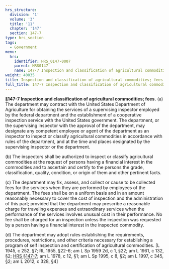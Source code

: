 ```yaml
---
hrs_structure:
  division: '1'
  volume: '3'
  title: '11'
  chapter: '147'
  section: 147-7
type: hrs_section
tags:
  - Government
menu:
  hrs:
    identifier: HRS_0147-0007
    parent: HRS0147
    name: 147-7 Inspection and classification of agricultural commodities; fees
weight: 40035
title: Inspection and classification of agricultural commodities; fees
full_title: 147-7 Inspection and classification of agricultural commodities; fees
---
```

**§147-7 Inspection and classification of agricultural commodities; fees.** (a) The department may contract with the United States Department of Agriculture for obtaining the services of a supervising inspector employed by the federal department and the establishment of a cooperative inspection service with the United States government. The department, or the supervising inspector with the approval of the department, may designate any competent employee or agent of the department as an inspector to inspect or classify agricultural commodities in accordance with rules of the department, and at the time and places designated by the supervising inspector or the department.

(b) The inspectors shall be authorized to inspect or classify agricultural commodities at the request of persons having a financial interest in the commodities and to ascertain and certify to the persons the grade, classification, quality, condition, or origin of them and other pertinent facts.

(c) The department may fix, assess, and collect or cause to be collected fees for the services when they are performed by employees of the department. The fees shall be on a uniform basis and in an amount reasonably necessary to cover the cost of inspection and the administration of this part; provided that the department may prescribe a reasonable charge for traveling expenses and extraordinary services when the performance of the services involves unusual cost in their performance. No fee shall be charged for an inspection unless the inspection was requested by a person having a financial interest in the inspected commodity.

(d) The department may adopt rules establishing the requirements, procedures, restrictions, and other criteria necessary for establishing a program of self inspection and certification of agricultural commodities. [L 1945, c 252, §7; RL 1955, §22-6; am L Sp 1959 2d, c 1, §22; am L 1961, c 132, §2; [HRS §147-7](/title-11/chapter-147/section-147-7/); am L 1978, c 12, §1; am L Sp 1995, c 8, §2; am L 1997, c 345, §2; am L 2012, c 328, §4]